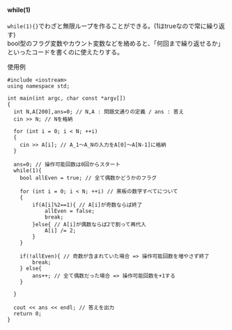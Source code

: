 #### while(1)

`while(1){}`でわざと無限ループを作ることができる。(1はtrueなので常に繰り返す)  
bool型のフラグ変数やカウント変数などを絡めると、「何回まで繰り返せるか」といったコードを書くのに使えたりする。

使用例
```
#include <iostream>
using namespace std;

int main(int argc, char const *argv[])
{
  int N,A[200],ans=0; // N,A : 問題文通りの定義 / ans : 答え
  cin >> N; // Nを格納

  for (int i = 0; i < N; ++i)
  {
    cin >> A[i]; // A_1～A_Nの入力をA[0]～A[N-1]に格納
  }

  ans=0; // 操作可能回数は0回からスタート
  while(1){
    bool allEven = true; // 全て偶数かどうかのフラグ

    for (int i = 0; i < N; ++i) // 黒板の数字すべてについて
    {
        if(A[i]%2==1){ // A[i]が奇数ならば終了
            allEven = false;
            break;
        }else{ // A[i]が偶数ならば2で割って再代入
            A[i] /= 2;
        }
    }

    if(!allEven){ // 奇数が含まれていた場合 => 操作可能回数を増やさず終了
        break;
    } else{
        ans++; // 全て偶数だった場合 => 操作可能回数を+1する
    }

  }

  cout << ans << endl; // 答えを出力
  return 0;
}
```

